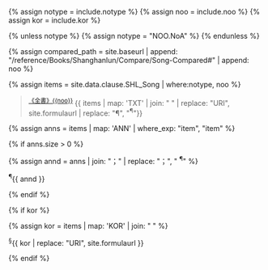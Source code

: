 <div id="Song{{noo}}" class="shanghanlun text song" markdown="1">

<!--원문인용 시작.  상위에서 notype, noo, kor 지정 필요-->
{% assign notype = include.notype %}
{% assign noo = include.noo %}
{% assign kor = include.kor %}

{% unless notype %}
	{% assign notype = "NOO.NoA" %}
{% endunless %}

{% assign compared_path = site.baseurl | append: "/reference/Books/Shanghanlun/Compare/Song-Compared#" | append: noo %}

{% assign items = site.data.clause.SHL_Song | where:notype, noo %}

> <sup><a href="{{compared_path}}" target="{{site.data.theme.a.target}}">《全書》{{noo}}</a></sup>	{{ items | map: 'TXT' | join: " " | replace: "URI", site.formulaurl | replace: "¶", "<sup>¶</sup>"}}

{% assign anns = items | map: 'ANN' | where_exp: "item", "item"  %}

{% if anns.size > 0  %}

{% assign annd = anns | join: "；" | replace: "；", "  <sup>¶</sup>" %}

<p class="ann" markdown="1">
	<sup>¶</sup>{{ annd }}
</p>

{% endif %}

{% if kor  %}

{% assign kor = items | map: 'KOR' | join: " "  %}

<p class="kor" markdown="1">
	<sup>§</sup>{{ kor | replace: "URI", site.formulaurl }}
</p>

{% endif %}

</div>
<!--원문인용 끝-->
